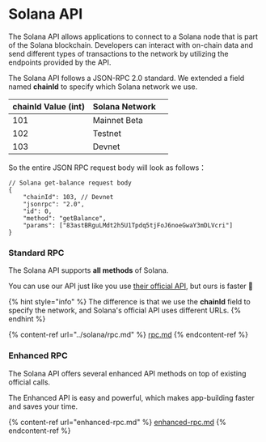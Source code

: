 # Solana API

The Solana API allows applications to connect to a Solana node that is part of the Solana blockchain. Developers can interact with on-chain data and send different types of transactions to the network by utilizing the endpoints provided by the API.&#x20;

The Solana API follows a JSON-RPC 2.0 standard. We extended a field named **chainId** to specify which Solana network we use.&#x20;

| chainId Value (int) | Solana Network |   |
| ------------------- | -------------- | - |
| 101                 | Mainnet Beta   |   |
| 102                 | Testnet        |   |
| 103                 | Devnet         |   |

So the entire JSON RPC request body will look as follows：

```json5
// Solana get-balance request body
{
    "chainId": 103, // Devnet
    "jsonrpc": "2.0",
    "id": 0,
    "method": "getBalance",
    "params": ["83astBRguLMdt2h5U1Tpdq5tjFoJ6noeGwaY3mDLVcri"]
}
```

### Standard RPC

The Solana API supports **all methods** of Solana.

You can use our API just like you use [their official API](https://docs.solana.com/developing/clients/jsonrpc-api), but ours is faster 🚀

{% hint style="info" %}
The difference is that we use the **chainId** field to specify the network, and Solana's official API uses different URLs.
{% endhint %}

{% content-ref url="../solana/rpc.md" %}
[rpc.md](../solana/rpc.md)
{% endcontent-ref %}

### Enhanced RPC

The Solana API offers several enhanced API methods on top of existing official calls.&#x20;

The Enhanced API is easy and powerful, which makes app-building faster and saves your time.

{% content-ref url="enhanced-rpc.md" %}
[enhanced-rpc.md](enhanced-rpc.md)
{% endcontent-ref %}
